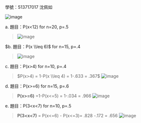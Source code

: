 學號：513717017 沈佩如

![image](https://github.com/user-attachments/assets/0f314ac7-7c26-4a83-a8ec-23c32f23ebba)

a. 題目：P(x<12) for n=20, p=.5
>
>![image](https://github.com/user-attachments/assets/6090c178-d403-44e7-bf09-bd619aca4615)

$b. 題目：P(x \\leq 6)$ for n=15, p=.4
>
>![image](https://github.com/user-attachments/assets/4d774fa6-52ff-41e6-9468-4b64d9528594)

c. 題目：P(x>4) for n=10, p=.4
>
>$P(x>4) = 1-P(x \\leq 4) = 1-.633 = .367$
>![image](https://github.com/user-attachments/assets/47317592-8ab0-4fca-b19c-df5133bf5be4)

d. 題目：P(x>=6) for n=15, p=.6
>
>**P(x>=6)** =1-P(x<=5) = 1-.034 = .966
>![image](https://github.com/user-attachments/assets/6ee9000d-732e-4edb-8907-e71622831f53)

e. 題目：P(3<x<7) for n=10, p=.5
>
>**P(3<x<7)** = P(x<=6) - P(x<=3)= .828 -.172 = .656
>![image](https://github.com/user-attachments/assets/897d50b0-47d6-4c7a-8bf0-d9b0243bd8a5)



